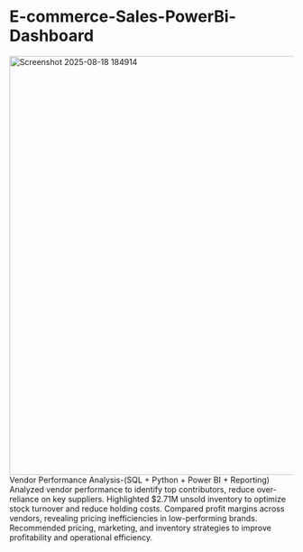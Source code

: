 # E-commerce-Sales-PowerBi-Dashboard
<img width="1327" height="742" alt="Screenshot 2025-08-18 184914" src="https://github.com/user-attachments/assets/523a1269-cdb0-4cda-8d21-90b7d075a4c5" />
Vendor Performance Analysis-(SQL + Python + Power BI + Reporting)
Analyzed vendor performance to identify top contributors, reduce over-reliance on key suppliers.
Highlighted $2.71M unsold inventory to optimize stock turnover and reduce holding costs.
Compared profit margins across vendors, revealing pricing inefficiencies in low-performing brands.
Recommended pricing, marketing, and inventory strategies to improve profitability and operational efficiency.
